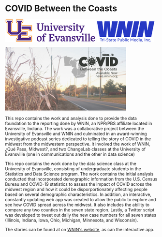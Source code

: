# COVID Between the Coasts

<img src="UEWordMarkColor.png" width="300">  <img src="wnin.png" width="190">

<img src="cbc_available_now_horizontal.png" width="400">

This repo contains the work and analysis done to provide the data foundation to the reporting done by WNIN, an NPR/PBS affiliate located in Evansville, Indiana. The work was a collaborative project between the University of Evansville and WNIN and culminated in an award-winning investigative podcast series dedicated to telling the story of COVID in the midwest from the midwestern perspective. It involved the work of WNIN, &iquest;Qu&eacute; Pasa, Midwest?, and two ChangeLab classes at the University of Evansville (one in communications and the other in data science)

This repo contains the work done by the data science class at the University of Evansville, consisting of undergraduate students in the Statistics and Data Science program. The work contains the initial analysis conducted that incorporated demographic information from the U.S. Census Bureau and COVID-19 statistics to assess the impact of COVID across the midwest region and how it could be disporportionately affecting people based on several demographic characteristics. In addition, an interactive, constantly updating web app was created to allow the public to explore and see how COVID spread across the midwest. It also includes the ability to compare any two counties in the seven state region. Lastly, a Twitter script was developed to tweet out daily the new case numbers for all seven states (Illinois, Indiana, Iowa, Ohio, Michigan, Minnesota, and Wisconsin). 

The stories can be found at on [WNIN's website](https://news.wnin.org/covid-between-the-coasts), as can the interactive app.
